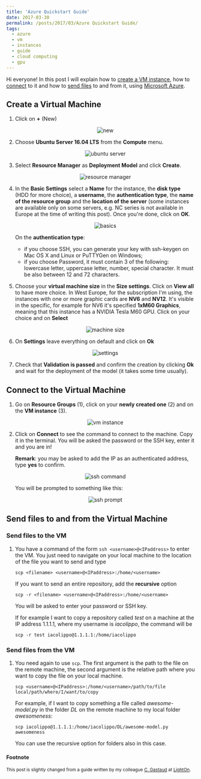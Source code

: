 ```yaml
---
title: 'Azure Quickstart Guide'
date: 2017-03-30
permalink: /posts/2017/03/Azure Quickstart Guide/
tags:
  - azure
  - vm
  - instances
  - guide
  - cloud computing
  - gpu
---
```


Hi everyone! In this post I will explain how to <a href="#create">create a VM instance</a>, 
how to <a href="#connect">connect</a> to it and how to <a href="#send">send files</a> to 
and from it, using <a href="https://azure.microsoft.com/">Microsoft Azure</a>.

<h2 id="create">Create a Virtual Machine</h2>

1. Click on **+** (New)

    <p align="center"><img src="https://dl.dropboxusercontent.com/s/um6tmjwe8zi9bao/new.png?dl=0" alt="new"/></p>
    
2. Choose **Ubuntu Server 16.04 LTS** from the **Compute** menu.
    
    <p align="center"><img src="https://dl.dropboxusercontent.com/s/bd1ultihxuyzlwb/ubuntu-server.png?dl=0" alt="ubuntu server"/></p>

3. Select **Resource Manager** as **Deployment Model** and click **Create**.

    <p align="center"><img src="https://dl.dropboxusercontent.com/s/c5bnsfcdawgth98/resource-manager.png?dl=0" alt="resource manager"/></p>

4. In the **Basic Settings** select a **Name** for the instance, the **disk type** (HDD for
more choice), a **username**, the **authentication type**, the **name of the resource group**
and the **location of the server** (some instances are available only on some servers, e.g.
NC series is not available in Europe at the time of writing this post). Once you're done, 
click on **OK**.

    <p align="center"><img src="https://dl.dropboxusercontent.com/s/og3misgx4kefiuv/basics.png?dl=0" alt="basics"/></p>

    On the **authentication type**: 
    - if you choose SSH, you can generate your key with
    ssh-keygen on Mac OS X and Linux or PuTTYGen on Windows; 
    - if you choose Password, it must contain 3 of the following: lowercase letter, 
    uppercase letter, number, special character. It must be also between 12 and 72 characters.

5. Choose your **virtual machine size** in the **Size settings**. Click on **View all** to
have more choice. In West Europe, for the subscription I'm using, the instances with one or
more graphic cards are **NV6** and **NV12**. It's visible in the specific, for example for
NV6 it's specified **1xM60 Graphics**, meaning that this instance has a NVIDIA Tesla M60 GPU.
Click on your choice and on **Select**

    <p align="center"><img src="https://dl.dropboxusercontent.com/s/ua4m2t5qzj0cnaq/machine-size.png?dl=0" alt="machine size"/></p>
    
6. On **Settings** leave everything on default and click on **Ok**

    <p align="center"><img src="https://dl.dropboxusercontent.com/s/j3q92rui7xabk0d/settings.png?dl=0" alt="settings"/></p>

7. Check that **Validation is passed** and confirm the creation by clicking **Ok** and wait
for the deployment of the model (it takes some time usually).
    
<h2 id="connect">Connect to the Virtual Machine</h2>

1. Go on **Resource Groups** (1), click on your **newly created one** (2) and on the **VM
instance** (3).

    <p align="center"><img src="https://dl.dropboxusercontent.com/s/zj1ddoyw07c5ftc/vm-instance.png?dl=0" alt="vm instance"/></p>

2. Click on **Connect** to see the command to connect to the machine. Copy it in the
terminal. You will be asked the password or the SSH key, enter it and you are in!

    **Remark**: you may be asked to add the IP as an authenticated address, type **yes** to confirm.

    <p align="center"><img src="https://dl.dropboxusercontent.com/s/j59qwhzvf1hl30l/ssh-command.png?dl=0" alt="ssh command"/></p>

    You will be prompted to something like this:
    
    <p align="center"><img src="https://dl.dropboxusercontent.com/s/zpe7v3vbi177ts2/ssh-prompt.png?dl=0" alt="ssh prompt"/></p>

<h2 id="send">Send files to and from the Virtual Machine</h2>

<h3> Send files to the VM</h3>

1. You have a command of the form `ssh <username>@<IPaddress>` to enter the VM. You just need to
navigate on your local machine to the location of the file you want to send and type

    `scp <filename> <username>@<IPaddress>:/home/<username>`
    
    If you want to send an entire repository, add the **recursive** option
    
    `scp -r <filename> <username>@<IPaddress>:/home/<username>`
    
    You will be asked to enter your password or SSH key.
    
    If for example I want to copy a repository called *test* on a machine at the IP address 1.1.1.1,
    where my username is *iacolippo*, the command will be
    
    `scp -r test iacolippo@1.1.1.1:/home/iacolippo`

<h3> Send files from the VM</h3>

1. You need again to use `scp`. The first argument is the path to the file on the remote
machine, the second argument is the relative path where you want to copy the file on your 
local machine.

    `scp <username>@<IPaddress>:/home/<username>/path/to/file local/path/where/I/want/to/copy`

    For example, if I want to copy something a file called *awesome-model.py* in the folder
    *DL* on the remote machine to my local folder *awesomeness*:
    
    `scp iacolippo@1.1.1.1:/home/iacolippo/DL/awesome-model.py awesomeness`
    
    You can use the recursive option for folders also in this case.



#### Footnote
<sub>This post is slightly changed from a guide written by my colleague 
<a href="https://www.linkedin.com/in/clément-gastaud-ab2a3298/">C. Gastaud</a>
at <a href="http://www.lighton.io">LightOn</a>.</sub>